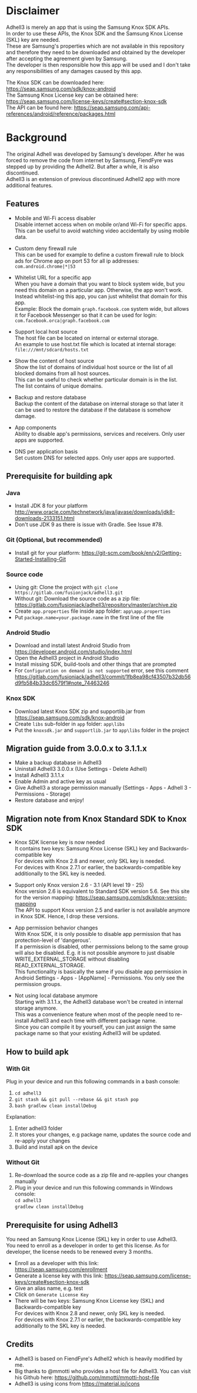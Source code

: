 # Disclaimer
Adhell3 is merely an app that is using the Samsung Knox SDK APIs. <br/>
In order to use these APIs, the Knox SDK and the Samsung Knox License (SKL) key are needed. <br/>
These are Samsung's properties which are not available in this repository and therefore they need to be downloaded and obtained by the developer after accepting the agreement given by Samsung. <br/>
The developer is then responsible how this app will be used and I don't take any responsibilities of any damages caused by this app. <br/>

The Knox SDK can be downloaded here: https://seap.samsung.com/sdk/knox-android <br/>
The Samsung Knox License key can be obtained here: https://seap.samsung.com/license-keys/create#section-knox-sdk <br/>
The API can be found here: https://seap.samsung.com/api-references/android/reference/packages.html


# Background
The original Adhell was developed by Samsung's developer. After he was forced to remove the code from internet by Samsung, FiendFyre was stepped up by providing the Adhell2. But after a while, it is also discontinued.<br/>
Adhell3 is an extension of previous discontinued Adhell2 app with more additional features.


## Features
- Mobile and Wi-Fi access disabler<br/>
Disable internet access when on mobile or/and Wi-Fi for specific apps. This can be useful to avoid watching video accidentally by using mobile data.

- Custom deny firewall rule<br/>
This can be used for example to define a custom firewall rule to block ads for Chrome app on port 53 for all ip addresses:<br/>
    `com.android.chrome|*|53`

- Whitelist URL for a specific app<br/>
When you have a domain that you want to block system wide, but you need this domain on a particular app. Otherwise, the app won't work.<br/>
Instead whitelist-ing this app, you can just whitelist that domain for this app.<br/>
Example: Block the domain `graph.facebook.com` system wide, but allows it for Facebook Messenger so that it can be used for login:<br/>
    `com.facebook.orca|graph.facebook.com`

- Support local host source<br/>
The host file can be located on internal or external storage.<br/>
An example to use host.txt file which is located at internal storage:<br/>
    `file:///mnt/sdcard/hosts.txt`

- Show the content of host source<br/>
Show the list of domains of individual host source or the list of all blocked domains from all host sources.<br/>
This can be useful to check whether particular domain is in the list.<br/>
The list contains of unique domains.

- Backup and restore database<br/>
Backup the content of the database on internal storage so that later it can be used to restore the database if the database is somehow damage.

- App components<br/>
Ability to disable app's permissions, services and receivers. Only user apps are supported.

- DNS per application basis<br/>
Set custom DNS for selected apps. Only user apps are supported.

## Prerequisite for building apk
### Java
- Install JDK 8 for your platform http://www.oracle.com/technetwork/java/javase/downloads/jdk8-downloads-2133151.html
- Don't use JDK 9 as there is issue with Gradle. See Issue #78.
 
### Git (Optional, but recommended)
- Install git for your platform: https://git-scm.com/book/en/v2/Getting-Started-Installing-Git

### Source code
- Using git: Clone the project with `git clone https://gitlab.com/fusionjack/adhell3.git`
- Without git: Download the source code as a zip file: https://gitlab.com/fusionjack/adhell3/repository/master/archive.zip
- Create `app.properties` file inside app folder: `app\app.properties`
- Put `package.name=your.package.name` in the first line of the file

### Android Studio
- Download and install latest Android Studio from https://developer.android.com/studio/index.html
- Open the Adhell3 project in Android Studio
- Install missing SDK, build-tools and other things that are prompted
- For `Configuration on demand is not supported` error, see this comment https://gitlab.com/fusionjack/adhell3/commit/1fb8ea98cf43507b32db56d9fb584b33dc6579f1#note_74463246

### Knox SDK
- Download latest Knox SDK zip and supportlib.jar from https://seap.samsung.com/sdk/knox-android
- Create `libs` sub-folder in `app` folder: `app\libs`
- Put the `knoxsdk.jar` and `supportlib.jar` to `app\libs` folder in the project 

## Migration guide from 3.0.0.x to 3.1.1.x
- Make a backup database in Adhell3
- Uninstall Adhell3 3.0.0.x (Use Settings - Delete Adhell)
- Install Adhell3 3.1.1.x
- Enable Admin and active key as usual
- Give Adhell3 a storage permission manually (Settings - Apps - Adhell 3 - Permissions - Storage)
- Restore database and enjoy!

## Migration note from Knox Standard SDK to Knox SDK
* Knox SDK license key is now needed<br/>
It contains two keys: Samsung Knox License (SKL) key and Backwards-compatible key<br/>
For devices with Knox 2.8 and newer, only SKL key is needed.<br/>
For devices with Knox 2.7.1 or earlier, the backwards-compatible key additionally to the SKL key is needed.

* Support only Knox version 2.6 - 3.1 (API level 19 - 25)<br/>
Knox version 2.6 is equivalent to Standard SDK version 5.6. See this site for the version mapping: https://seap.samsung.com/sdk/knox-version-mapping<br/>
The API to support Knox version 2.5 and earlier is not available anymore in Knox SDK. Hence, I drop these versions.
    
* App permission behavior changes<br/>
With Knox SDK, it is only possible to disable app permission that has protection-level of 'dangerous'.<br/>
If a permission is disabled, other permissions belong to the same group will also be disabled. E.g. it is not possible anymore to just disable WRITE_EXTERNAL_STORAGE without disabling READ_EXTERNAL_STORAGE.<br/>
This functionality is basically the same if you disable app permission in Android Settings - Apps - [AppName] - Permissions. You only see the permission groups.
    
* Not using local database anymore<br/>
Starting with 3.1.1.x, the Adhell3 database won't be created in internal storage anymore.<br/>
This was a convenience feature when most of the people need to re-install Adhell3 and each time with different package name.<br/>
Since you can compile it by yourself, you can just assign the same package name so that your existing Adhell3 will be updated.

## How to build apk

### With Git
Plug in your device and run this following commands in a bash console:<br/>
1. `cd adhell3`<br/>
2. `git stash && git pull --rebase && git stash pop`<br/>
3. `bash gradlew clean installDebug`

Explanation:
1. Enter adhell3 folder
2. It stores your changes, e.g package name, updates the source code and re-apply your changes
3. Build and install apk on the device

### Without Git
1. Re-download the source code as a zip file and re-applies your changes manually<br/>
2. Plug in your device and run this following commands in Windows console:<br/>
`cd adhell3`<br/>
`gradlew clean installDebug`


## Prerequisite for using Adhell3
You need an Samsung Knox License (SKL) key in order to use Adhell3. <br/>
You need to enroll as a developer in order to get this license. As for developer, the license needs to be renewed every 3 months.
- Enroll as a developer with this link: https://seap.samsung.com/enrollment
- Generate a license key with this link: https://seap.samsung.com/license-keys/create#section-knox-sdk
- Give an alias name, e.g. test
- Click on `Generate License Key`
- There will be two keys: Samsung Knox License key (SKL) and Backwards-compatible key<br/>
For devices with Knox 2.8 and newer, only SKL key is needed.<br/>
For devices with Knox 2.7.1 or earlier, the backwards-compatible key additionally to the SKL key is needed.


## Credits
* Adhell3 is based on FiendFyre's Adhell2 which is heavily modified by me.<br/>
* Big thanks to @mmotti who provides a host file for Adhell3. You can visit his Github here: https://github.com/mmotti/mmotti-host-file
* Adhell3 is using icons from https://material.io/icons